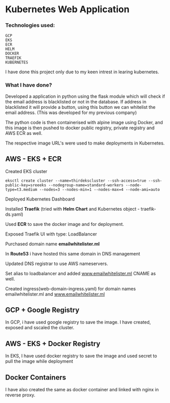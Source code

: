 # Kubernetes Web Application

### Technologies used:

```
GCP
EKS
ECR
HELM
DOCKER
TRAEFIK
KUBERNETES
```


I have done this project only due to my keen intrest in learing kubernetes.


### What I have done?

Developed a application in python using the flask module which will check if the email address is blacklisted or not in the database.
If address in blacklisted it will provide a button, using this button we can whitelist the email address. (This was developed for my previous company)

The python code is then containerised with alpine image using Docker, and this image is then pushed to docker public registry, private registry and AWS ECR as well.

The respective image URL's were used to make deployments in Kubernetes.

## AWS - EKS + ECR

Created EKS cluster 
```
eksctl create cluster --name=thirdekscluster --ssh-access=true --ssh-public-key=sreeeks --nodegroup-name=standard-workers --node-type=t3.medium --nodes=3 --nodes-min=1 --nodes-max=4 --node-ami=auto
```

Deployed Kubernetes Dashboard

Installed **Traefik** (tried with **Helm Chart** and Kubernetes object - traefik-ds.yaml)

Used **ECR** to save the docker image and for deployment. 

Exposed Traefik UI with type: LoadBalancer

Purchased domain name **emailwhitelister.ml** 

In **Route53** i have hosted this same domain in DNS management

Updated DNS registrar to use AWS nameservers.

Set alias to loadbalancer and added www.emailwhitelister.ml CNAME as well.

Created ingress(web-domain-ingress.yaml) for domain names emailwhitelister.ml and www.emailwhitelister.ml



## GCP + Google Registry

In GCP, i have used google registry to save the image. I have created, exposed and sscaled the cluster.

## AWS - EKS + Docker Registry

In EKS, I have used docker registry to save the image and used secret to pull the image while deployment


## Docker Containers

I have also created the same as docker container and linked with nginx in reverse proxy.
